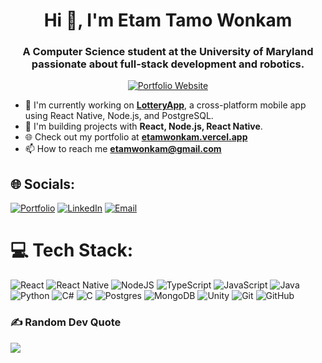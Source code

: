 <h1 align="center">Hi 👋, I'm Etam Tamo Wonkam</h1>
<h3 align="center">A Computer Science student at the University of Maryland passionate about full-stack development and robotics.</h3>

<p align="center">
  <a href="https://etamwonkam.vercel.app/" target="_blank">
    <img src="https://img.shields.io/badge/🌐_Portfolio-4F80FF?style=for-the-badge&logo=vercel&logoColor=white" alt="Portfolio Website"/>
  </a>
</p>

- 🔭 I'm currently working on **[LotteryApp](https://github.com/etamowon/LotteryApp)**, a cross-platform mobile app using React Native, Node.js, and PostgreSQL.
- 🌱 I'm building projects with **React, Node.js, React Native**.
- 🌐 Check out my portfolio at **[etamwonkam.vercel.app](https://etamwonkam.vercel.app/)**
- 📫 How to reach me **etamwonkam@gmail.com**

## 🌐 Socials:
[![Portfolio](https://img.shields.io/badge/Portfolio-4F80FF?style=for-the-badge&logo=vercel&logoColor=white)](https://etamwonkam.vercel.app/) [![LinkedIn](https://img.shields.io/badge/LinkedIn-%230077B5.svg?logo=linkedin&logoColor=white&style=for-the-badge)](https://linkedin.com/in/etamw) [![Email](https://img.shields.io/badge/Email-D14836?logo=gmail&logoColor=white&style=for-the-badge)](mailto:etamwonkam@gmail.com) 

# 💻 Tech Stack:
![React](https://img.shields.io/badge/react-%2320232a.svg?style=for-the-badge&logo=react&logoColor=%2361DAFB) ![React Native](https://img.shields.io/badge/react_native-%2320232a.svg?style=for-the-badge&logo=react&logoColor=%2361DAFB) ![NodeJS](https://img.shields.io/badge/node.js-6DA55F?style=for-the-badge&logo=node.js&logoColor=white) ![TypeScript](https://img.shields.io/badge/typescript-%23007ACC.svg?style=for-the-badge&logo=typescript&logoColor=white) ![JavaScript](https://img.shields.io/badge/javascript-%23323330.svg?style=for-the-badge&logo=javascript&logoColor=%23F7DF1E) ![Java](https://img.shields.io/badge/java-%23ED8B00.svg?style=for-the-badge&logo=openjdk&logoColor=white) ![Python](https://img.shields.io/badge/python-3670A0?style=for-the-badge&logo=python&logoColor=ffdd54) ![C#](https://img.shields.io/badge/c%23-%23239120.svg?style=for-the-badge&logo=c-sharp&logoColor=white) ![C](https://img.shields.io/badge/c-%2300599C.svg?style=for-the-badge&logo=c&logoColor=white) ![Postgres](https://img.shields.io/badge/postgresql-%23316192.svg?style=for-the-badge&logo=postgresql&logoColor=white) ![MongoDB](https://img.shields.io/badge/MongoDB-%234ea94b.svg?style=for-the-badge&logo=mongodb&logoColor=white) ![Unity](https://img.shields.io/badge/unity-%23000000.svg?style=for-the-badge&logo=unity&logoColor=white) ![Git](https://img.shields.io/badge/git-%23F05033.svg?style=for-the-badge&logo=git&logoColor=white) ![GitHub](https://img.shields.io/badge/github-%23121011.svg?style=for-the-badge&logo=github&logoColor=white)

### ✍️ Random Dev Quote
![](https://quotes-github-readme.vercel.app/api?type=horizontal&theme=radical)
